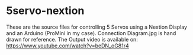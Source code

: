 # 5servo-nextion
These are the source files for controlling 5 Servos using a Nextion Display and an Arduino (ProMini in my case).
Connection Diagram.jpg is hand drawn for reference.
The Output video is available on: https://www.youtube.com/watch?v=beDN_oG81r4
